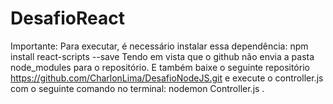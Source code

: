 # DesafioReact
Importante: Para executar, é necessário instalar essa dependência: npm install react-scripts --save
Tendo em vista que o github não envia a pasta node_modules para o repositório.
E também baixe o seguinte repositório https://github.com/CharlonLima/DesafioNodeJS.git 
e execute o controller.js com o seguinte comando no terminal: nodemon Controller.js .
